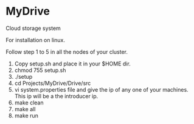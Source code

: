 # MyDrive
Cloud storage system

For installation on linux.

Follow step 1 to 5 in all the nodes of your cluster.

1. Copy setup.sh and place it in your $HOME dir.
2. chmod 755 setup.sh
3. ./setup
4. cd Projects/MyDrive/Drive/src
5. vi system.properties file and give the ip of any one of your machines. This ip will be a the introducer ip.
6. make clean
7. make all
8. make run


